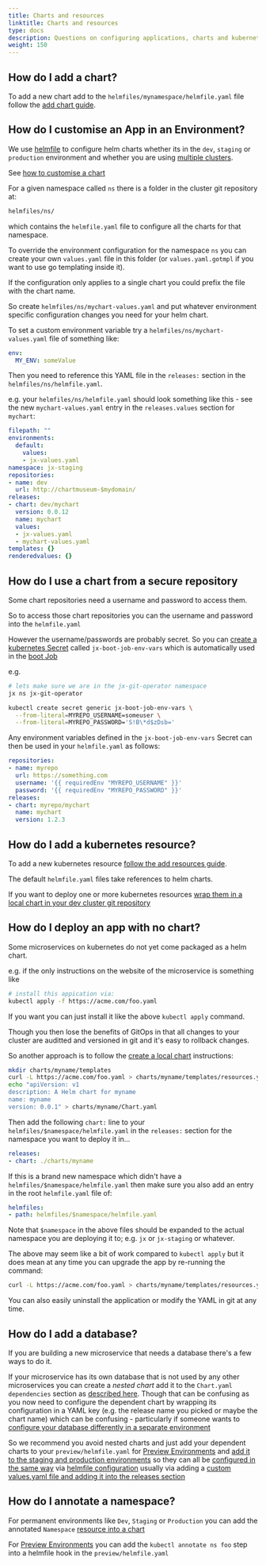 ```yaml
---
title: Charts and resources
linktitle: Charts and resources
type: docs
description: Questions on configuring applications, charts and kubernetes resources
weight: 150
---
```


## How do I add a chart?

To add a new chart add to the `helmfiles/mynamespace/helmfile.yaml` file follow the [add chart guide](/v3/develop/apps/#adding-charts).

## How do I customise an App in an Environment?

We use [helmfile](https://github.com/roboll/helmfile) to configure helm charts whether its in the `dev`, `staging` or `production` environment and whether you are using [multiple clusters](/v3/guides/multi-cluster/).

See [how to customise a chart](/v3/develop/apps/#customising-charts)
                                                                                
For a given namespace called `ns` there is a folder in the cluster git repository at:

```bash 
helmfiles/ns/
```

which contains the `helmfile.yaml` file to configure all the charts for that namespace.

To override the environment configuration for the namespace `ns` you can create your own `values.yaml` file in this folder (or `values.yaml.gotmpl` if you want to use go templating inside it).

If the configuration only applies to a single chart you could prefix the file with the chart name. 

So create `helmfiles/ns/mychart-values.yaml` and put whatever environment specific configuration changes you need for your helm chart.

To set a custom environment variable try a  `helmfiles/ns/mychart-values.yaml` file of something like:

```yaml 
env:
  MY_ENV: someValue
```

Then you need to reference this YAML file in the `releases:` section in the `helmfiles/ns/helmfile.yaml`.

e.g. your  `helmfiles/ns/helmfile.yaml` should look something like this - see the new `mychart-values.yaml` entry in the `releases.values` section for `mychart`:


```yaml 
filepath: ""
environments:
  default:
    values:
    - jx-values.yaml
namespace: jx-staging
repositories:
- name: dev
  url: http://chartmuseum-$mydomain/
releases:
- chart: dev/mychart
  version: 0.0.12
  name: mychart
  values:
  - jx-values.yaml
  - mychart-values.yaml
templates: {}
renderedvalues: {}
```




## How do I use a chart from a secure repository

Some chart repositories need a username and password to access them.

So to access those chart repositories you can the username and password into the `helmfile.yaml` 

However the username/passwords are probably secret. So you can [create a kubernetes Secret](https://kubernetes.io/docs/tasks/configmap-secret/managing-secret-using-kubectl/) called `jx-boot-job-env-vars` which is automatically used in the [boot Job](/v3/about/how-it-works/#boot-job)
        
e.g. 

```bash
# lets make sure we are in the jx-git-operator namespace
jx ns jx-git-operator

kubectl create secret generic jx-boot-job-env-vars \
  --from-literal=MYREPO_USERNAME=someuser \
  --from-literal=MYREPO_PASSWORD='S!B\*d$zDsb='
```

Any environment variables defined in the `jx-boot-job-env-vars` Secret can then be used in your `helmfile.yaml` as follows:

```yaml
repositories:
- name: myrepo
  url: https://something.com 
  username: '{{ requiredEnv "MYREPO_USERNAME" }}' 
  password: '{{ requiredEnv "MYREPO_PASSWORD" }}'
releases:
- chart: myrepo/mychart 
  name: mychart
  version: 1.2.3
```

## How do I add a kubernetes resource?

To add a new kubernetes resource [follow the add resources guide](/v3/develop/apps/#adding-resources).

The default `helmfile.yaml` files take references to helm charts.

If you want to deploy one or more kubernetes resources [wrap them in a local chart in your dev cluster git repository](/v3/develop/apps/#adding-resources)

## How do I deploy an app with no chart?
                                       
Some microservices on kubernetes do not yet come packaged as a helm chart.

e.g. if the only instructions on the website of the microservice is something like

```bash
# install this appication via:
kubectl apply -f https://acme.com/foo.yaml
```

If you want you can just install it like the above `kubectl apply` command. 

Though you then lose the benefits of GitOps in that all changes to your cluster are auditted and versioned in git and it's easy to rollback changes.

So another approach is to follow the [create a local chart](/v3/develop/apps/#adding-resources) instructions:

```bash 
mkdir charts/myname/templates
curl -L https://acme.com/foo.yaml > charts/myname/templates/resources.yaml
echo "apiVersion: v1
description: A Helm chart for myname
name: myname
version: 0.0.1" > charts/myname/Chart.yaml
```

Then add the following `chart:` line to your `helmfiles/$namespace/helmfile.yaml` in the `releases:` section for the namespace you want to deploy it in...

```yaml 
releases:
- chart: ./charts/myname
```

If this is a brand new namespace which didn't have a `helmfiles/$namespace/helmfile.yaml` then make sure you also add an entry in the root `helmfile.yaml` file of:

```yaml 
helmfiles:
- path: helmfiles/$namespace/helmfile.yaml
```
            
Note that `$namespace` in the above files should be expanded to the actual namespace you are deploying it to; e.g. `jx` or `jx-staging` or whatever.

The above may seem like a bit of work compared to `kubectl apply` but it does mean at any time you can upgrade the app by re-running the command:

```bash
curl -L https://acme.com/foo.yaml > charts/myname/templates/resources.yaml
```

You can also easily uninstall the application or modify the YAML in git at any time.
   
## How do I add a database?

If you are building a new microservice that needs a database there's a few ways to do it.

If your microservice has its own database that is not used by any other microservices you can create a _nested chart_ add it to the `Chart.yaml` `dependencies` section as [described here](https://helm.sh/docs/helm/helm_dependency/). Though that can be confusing as you now need to configure the dependent chart by wrapping its configuration in a YAML key (e.g. the release name you picked or maybe the chart name) which can be confusing - particularly if someone wants to [configure your database differently in a separate environment](/v3/develop/faq/config/charts/#how-do-i-customise-an-app-in-an-environment)

So we recommend you avoid nested charts and just add your dependent charts to your `preview/helmfile.yaml` for [Preview Environments](/v3/develop/environments/preview/) and [add it to the staging and production environments](/v3/develop/apps/#adding-charts) so they can all be [configured in the same way](/v3/develop/faq/config/charts/#how-do-i-customise-an-app-in-an-environment) via [helmfile configuration](https://github.com/roboll/helmfile#configuration) usually via adding a [custom values.yaml file and adding it into the releases section](/v3/develop/apps/#customising-charts) 


## How do I annotate a namespace?

For permanent environments like `Dev`, `Staging` or `Production` you can add the annotated `Namespace` [resource into a chart](/v3/develop/apps/#adding-resources)

For [Preview Environments](/v3/develop/environments/preview/) you can add the `kubectl annotate ns foo` step into a helmfile hook in the `preview/helmfile.yaml`